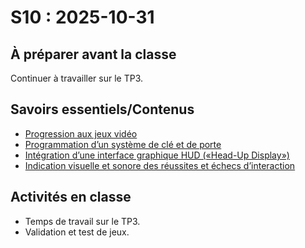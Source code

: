 # S10 : <!-- varexp:begin S10 -->2025-10-31<!-- varexp:end -->

## À préparer avant la classe

Continuer à travailler sur le TP3.

## Savoirs essentiels/Contenus

* [Progression aux jeux vidéo](/02-savoirs/81-progression/)
* [Programmation d’un système de clé et de porte](/02-savoirs/82-cle-et-porte/)
* [Intégration d’une interface graphique HUD («Head-Up Display»)](/02-savoirs/83-interface-hud/)
* [Indication visuelle et sonore des réussites et échecs d’interaction](/02-savoirs/84-indications-echecs-interaction/)

## Activités en classe

- Temps de travail sur le TP3.
- Validation et test de jeux.
